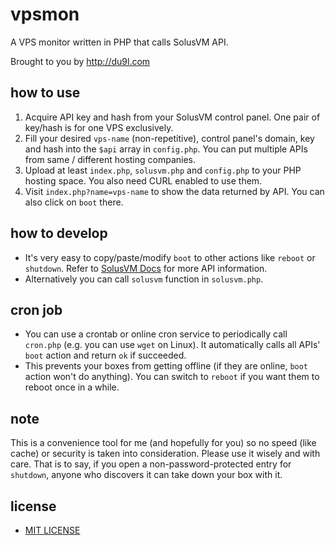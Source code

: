 # vpsmon
A VPS monitor written in PHP that calls SolusVM API.

Brought to you by http://du9l.com

## how to use
1. Acquire API key and hash from your SolusVM control panel. One pair of key/hash is for one VPS exclusively.
2. Fill your desired `vps-name` (non-repetitive), control panel's domain, key and hash into the `$api` array in `config.php`. You can put multiple APIs from same / different hosting companies.
3. Upload at least `index.php`, `solusvm.php` and `config.php` to your PHP hosting space. You also need CURL enabled to use them.
4. Visit `index.php?name=vps-name` to show the data returned by API. You can also click on `boot` there.

## how to develop
* It's very easy to copy/paste/modify `boot` to other actions like `reboot` or `shutdown`. Refer to [SolusVM Docs](https://documentation.solusvm.com/display/DOCS/Functions) for more API information.
* Alternatively you can call `solusvm` function in `solusvm.php`.

## cron job
* You can use a crontab or online cron service to periodically call `cron.php` (e.g. you can use `wget` on Linux). It automatically calls all APIs' `boot` action and return `ok` if succeeded.
* This prevents your boxes from getting offline (if they are online, `boot` action won't do anything). You can switch to `reboot` if you want them to reboot once in a while.

## note
This is a convenience tool for me (and hopefully for you) so no speed (like cache) or security is taken into consideration. Please use it wisely and with care. That is to say, if you open a non-password-protected entry for `shutdown`, anyone who discovers it can take down your box with it.

## license
* [MIT LICENSE](LICENSE)
